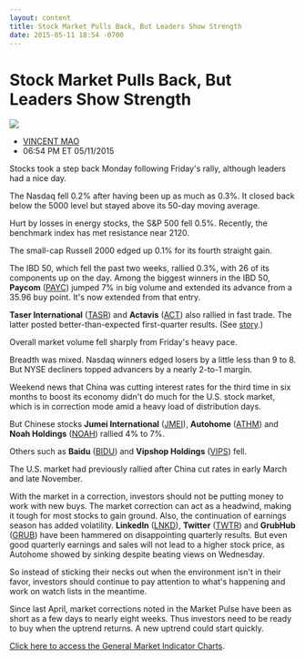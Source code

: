 ```yaml
---
layout: content
title: Stock Market Pulls Back, But Leaders Show Strength
date: 2015-05-11 18:54 -0700
---
```



Stock Market Pulls Back, But Leaders Show Strength
===================================================


![](https://www.investors.com/wp-content/uploads/ibd-migrated-images/MPv_150512_635669544618945872.png)

* [VINCENT MAO](https://www.investors.com/author/maov/ "Posts by VINCENT MAO")
* 06:54 PM ET 05/11/2015




Stocks took a step back Monday following Friday's rally, although leaders had a nice day.

  

The Nasdaq fell 0.2% after having been up as much as 0.3%. It closed back below the 5000 level but stayed above its 50-day moving average.

  

Hurt by losses in energy stocks, the S&P 500 fell 0.5%. Recently, the benchmark index has met resistance near 2120.

  

The small-cap Russell 2000 edged up 0.1% for its fourth straight gain.

  

The IBD 50, which fell the past two weeks, rallied 0.3%, with 26 of its components up on the day. Among the biggest winners in the IBD 50, **Paycom** ([PAYC](https://research.investors.com/quote.aspx?symbol=PAYC)) jumped 7% in big volume and extended its advance from a 35.96 buy point. It's now extended from that entry.

  

**Taser International** ([TASR](https://research.investors.com/quote.aspx?symbol=TASR)) and **Actavis** ([ACT](https://research.investors.com/quote.aspx?symbol=ACT)) also rallied in fast trade. The latter posted better-than-expected first-quarter results. (See [story](http://news.investors.com/technology/051115-752035-act-lgnd-endp-report-q1-earnings.htm).)

  

Overall market volume fell sharply from Friday's heavy pace.

  

Breadth was mixed. Nasdaq winners edged losers by a little less than 9 to 8. But NYSE decliners topped advancers by a nearly 2-to-1 margin.

  

Weekend news that China was cutting interest rates for the third time in six months to boost its economy didn't do much for the U.S. stock market, which is in correction mode amid a heavy load of distribution days.

  

But Chinese stocks **Jumei International** ([JMEI](https://research.investors.com/quote.aspx?symbol=JMEI)), **Autohome** ([ATHM](https://research.investors.com/quote.aspx?symbol=ATHM)) and **Noah Holdings** ([NOAH](https://research.investors.com/quote.aspx?symbol=NOAH)) rallied 4% to 7%.

  

Others such as **Baidu** ([BIDU](https://research.investors.com/quote.aspx?symbol=BIDU)) and **Vipshop Holdings** ([VIPS](https://research.investors.com/quote.aspx?symbol=VIPS)) fell.

  

The U.S. market had previously rallied after China cut rates in early March and late November.

  

With the market in a correction, investors should not be putting money to work with new buys. The market correction can act as a headwind, making it tough for most stocks to gain ground. Also, the continuation of earnings season has added volatility. **LinkedIn** ([LNKD](https://research.investors.com/quote.aspx?symbol=LNKD)), **Twitter** ([TWTR](https://research.investors.com/quote.aspx?symbol=TWTR)) and **GrubHub** ([GRUB](https://research.investors.com/quote.aspx?symbol=GRUB)) have been hammered on disappointing quarterly results. But even good quarterly earnings and sales will not lead to a higher stock price, as Autohome showed by sinking despite beating views on Wednesday.

  

So instead of sticking their necks out when the environment isn't in their favor, investors should continue to pay attention to what's happening and work on watch lists in the meantime.

  

Since last April, market corrections noted in the Market Pulse have been as short as a few days to nearly eight weeks. Thus investors need to be ready to buy when the uptrend returns. A new uptrend could start quickly.

  

[Click here to access the General Market Indicator Charts](https://www.investors.com/pdf/GMI_051215.pdf).




